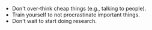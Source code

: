 - Don't over-think cheap things (e.g., talking to people).
- Train yourself to not procrastinate important things.
- Don't wait to start doing research.